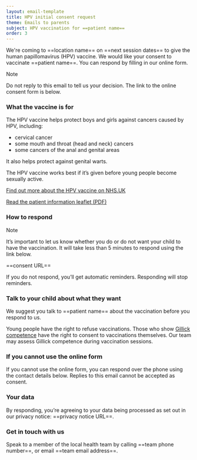 ```yaml
---
layout: email-template
title: HPV initial consent request
theme: Emails to parents
subject: HPV vaccination for ==patient name==
order: 3
---
```


We're coming to ==location name== on ==next session dates== to give the human papillomavirus (HPV) vaccine. We would like your consent to vaccinate ==patient name==. You can respond by filling in our online form.

> [!NOTE]
> Do not reply to this email to tell us your decision. The link to the online consent form is below.

### What the vaccine is for

The HPV vaccine helps protect boys and girls against cancers caused by HPV, including:

- cervical cancer
- some mouth and throat (head and neck) cancers
- some cancers of the anal and genital areas

It also helps protect against genital warts.

The HPV vaccine works best if it’s given before young people become sexually active.

[Find out more about the HPV vaccine on NHS.UK](https://www.nhs.uk/conditions/vaccinations/hpv-human-papillomavirus-vaccine/)

[Read the patient information leaflet (PDF)](https://www.medicines.org.uk/emc/files/pil.7330.pdf)

### How to respond

> [!NOTE]
> It’s important to let us know whether you do or do not want your child to have the vaccination. It will take less than 5 minutes to respond using the link below.

==consent URL==

If you do not respond, you’ll get automatic reminders. Responding will stop reminders.

### Talk to your child about what they want

We suggest you talk to ==patient name== about the vaccination before you respond to us.

Young people have the right to refuse vaccinations. Those who show [Gillick competence](https://www.nhs.uk/conditions/consent-to-treatment/children/#:~:text=Children%20under%20the%20age%20of,responsibility%20can%20consent%20for%20them) have the right to consent to vaccinations themselves. Our team may assess Gillick competence during vaccination sessions.

### If you cannot use the online form

If you cannot use the online form, you can respond over the phone using the contact details below. Replies to this email cannot be accepted as consent.

### Your data

By responding, you’re agreeing to your data being processed as set out in our privacy notice: ==privacy notice URL==.

### Get in touch with us

Speak to a member of the local health team by calling ==team phone number==, or email ==team email address==.
